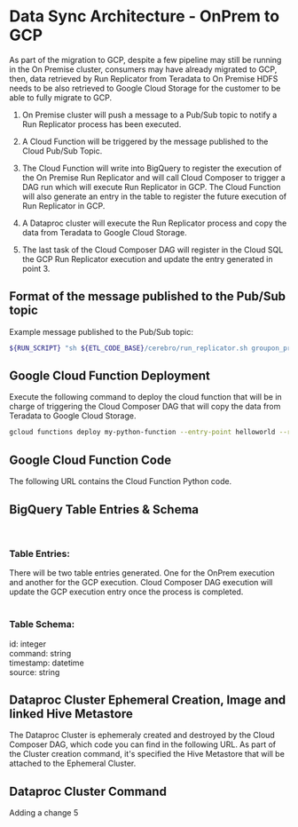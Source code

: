 # Data Sync Architecture - OnPrem to GCP

As part of the migration to GCP, despite a few pipeline may still be running in the On Premise cluster, consumers may have already migrated to GCP, then, data retrieved by Run Replicator from Teradata to On Premise HDFS needs to be also retrieved to Google Cloud Storage for the customer to be able to fully migrate to GCP. 

1. On Premise cluster will push a message to a Pub/Sub topic to notify a Run Replicator process has been executed.

2. A Cloud Function will be triggered by the message published to the Cloud Pub/Sub Topic.

3. The Cloud Function will write into BigQuery to register the execution of the On Premise Run Replicator and will call Cloud Composer to trigger a DAG run which will execute Run Replicator in GCP. The Cloud Function will also generate an entry in the table to register the future execution of Run Replicator in GCP.

4. A Dataproc cluster will execute the Run Replicator process and copy the data from Teradata to Google Cloud Storage.

5. The last task of the Cloud Composer DAG will register in the Cloud SQL the GCP Run Replicator execution and update the entry generated in point 3.

## Format of the message published to the Pub/Sub topic

Example message published to the Pub/Sub topic:
```bash
${RUN_SCRIPT} "sh ${ETL_CODE_BASE}/cerebro/run_replicator.sh groupon_production im_brand_list"
```

## Google Cloud Function Deployment

Execute the following command to deploy the cloud function that will be in charge of triggering the Cloud Composer DAG that will copy the data from Teradata to Google Cloud Storage.

```bash
gcloud functions deploy my-python-function --entry-point helloworld --runtime python37 --trigger-http --allow-unauthenticated --serviceaccount=aaa@google.com
```

## Google Cloud Function Code

The following URL contains the Cloud Function Python code.

## BigQuery Table Entries & Schema
<br />

### Table Entries:
There will be two table entries generated. One for the OnPrem execution and another for the GCP execution. Cloud Composer DAG execution will update the GCP execution entry once the process is completed.  
<br />

### Table Schema:
id: integer   
command: string   
timestamp: datetime   
source: string   

## Dataproc Cluster Ephemeral Creation, Image and linked Hive Metastore

The Dataproc Cluster is ephemeraly created and destroyed by the Cloud Composer DAG, which code you can find in the following URL. As part of the Cluster creation command, it's specified the Hive Metastore that will be attached to the Ephemeral Cluster.

## Dataproc Cluster Command
Adding a change 5



